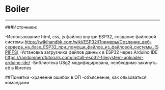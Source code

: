 # Boiler
 

---

###Источники:

-Использование html, css, js файлов внутри ESP32, создание файловой системы https://wikihandbk.com/wiki/ESP32:Примеры/Создание_веб-сервера_на_базе_ESP32_при_помощи_файлов_из_файловой_системы_(SPIFFS)
-Установка загрузчика файлов данных в ESP32 через Arduino IDE https://randomnerdtutorials.com/install-esp32-filesystem-uploader-arduino-ide/
-Библиотека U8g2 модифицирована, необходимо закинуть её в libreries

##Пометки
-хранение ошибок в ОП
-объяснение, как ользоваться командами